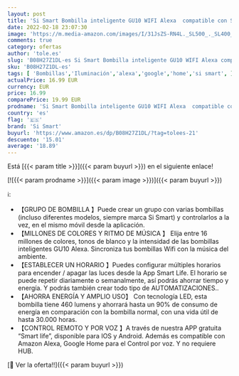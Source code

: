 ```yaml
---
layout: post
title: 'Si Smart Bombilla inteligente GU10 WIFI Alexa  compatible con Smart Life  Alexa y Google Home. Bombilla GU10 LED RGB  regulable Multicolor  luces fría a cálidas.'
date: 2022-02-18 23:07:30
image: 'https://m.media-amazon.com/images/I/31JsZS-RN4L._SL500_._SL400_.jpg'
comments: true
category: ofertas
author: 'tole.es'
slug: 'B08H27Z1DL-es Si Smart Bombilla inteligente GU10 WIFI Alexa compatible...'
sku: 'B08H27Z1DL-es'
tags: [ 'Bombillas','Iluminación','alexa','google','home','si smart', ]
actualPrice: 16.99 EUR
currency: EUR
price: 16.99
comparePrice: 19.99 EUR
prodname: 'Si Smart Bombilla inteligente GU10 WIFI Alexa  compatible con Smart Life  Alexa y Google Home. Bombilla GU10 LED RGB  regulable Multicolor  luces fría a cálidas.'
country: 'es'
flag: '🇪🇸'
brand: 'Si Smart'
buyurl: 'https://www.amazon.es/dp/B08H27Z1DL/?tag=tolees-21'
descuento: '15.01'
average: '18.89'
---
```


Está [{{< param title >}}]({{< param buyurl >}}) en el siguiente enlace!

[![{{< param prodname >}}]({{< param image >}})]({{< param buyurl >}})

ℹ️:

- 【GRUPO DE BOMBILLA 】Puede crear un grupo con varias bombillas (incluso diferentes modelos, siempre marca Si Smart) y controlarlos a la vez, en el mismo móvil desde la aplicación.
- 【MILLONES DE COLORES Y RITMO DE MÚSICA 】 Elija entre 16 millones de colores, tonos de blanco y la intensidad de las bombillas inteligentes GU10 Alexa. Sincroniza tus bombillas Wifi con la música del ambiente.
- 【ESTABLECER UN HORARIO 】Puedes configurar múltiples horarios para encender / apagar las luces desde la App Smart Life. El horario se puede repetir diariamente o semanalmente, así podrás ahorrar tiempo y energía. Y podrás también crear todo tipo de AUTOMATIZACIONES..
- 【AHORRA ENERGÍA Y AMPLIO USO】 Con tecnología LED, esta bombilla tiene 460 lumens y ahorrará hasta un 90% de consumo de energía en comparación con la bombilla normal, con una vida útil de hasta 30.000 horas.
- 【CONTROL REMOTO Y POR VOZ 】A través de nuestra APP gratuita “Smart life”, disponible para IOS y Android. Además es compatible con Amazon Alexa, Google Home para el Control por voz. Y no requiere HUB.

[🛒 Ver la oferta!!]({{< param buyurl >}})
